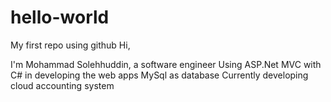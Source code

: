 # hello-world
My first repo using github
Hi,

I'm Mohammad Solehhuddin, a software engineer
Using ASP.Net MVC with C# in developing the web apps
MySql as database
Currently developing cloud accounting system
